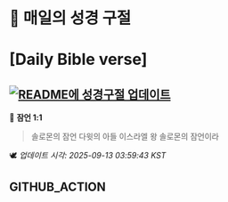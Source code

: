# 🙏 매일의 성경 구절
# [Daily Bible verse]
## [![README에 성경구절 업데이트](https://github.com/DONGSUKA/first_test/actions/workflows/update-readme-bible.yml/badge.svg)](https://github.com/DONGSUKA/first_test/actions/workflows/update-readme-bible.yml)
<!-- START_BIBLE_VERSE -->
📖 **잠언 1:1**
> 솔로몬의 잠언 다윗의 아들 이스라엘 왕 솔로몬의 잠언이라

🕊️ _업데이트 시각: 2025-09-13 03:59:43 KST_
  <!-- END_BIBLE_VERSE -->
## GITHUB_ACTION
